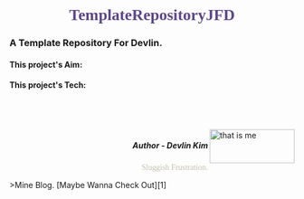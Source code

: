 #  <font color="#5D478B" face="Comic Sans MS"><center>TemplateRepositoryJFD</center></font>
###  A Template Repository For Devlin.

#### This project's Aim:

#### This project's Tech:

<br>
<br>
<br>

<!-- <center>
![that is me](https://user-images.githubusercontent.com/34091548/76274914-e135e200-62bc-11ea-999a-446b383f765c.jpg 400*300 "Devlin Kim")
</center> -->
<img src="https://user-images.githubusercontent.com/34091548/76274914-e135e200-62bc-11ea-999a-446b383f765c.jpg" width="150" height="60" align="right" title="that is me"/>

#####  <p align="right"> Author - Devlin Kim   </p>
<p align="right"><font color="#C5C1AA" face="Comic Sans MS" >Sluggish Frustration.</font></p>
>Mine Blog. [Maybe Wanna Check Out][1]





[1]:https://devlin-k.github.io/
